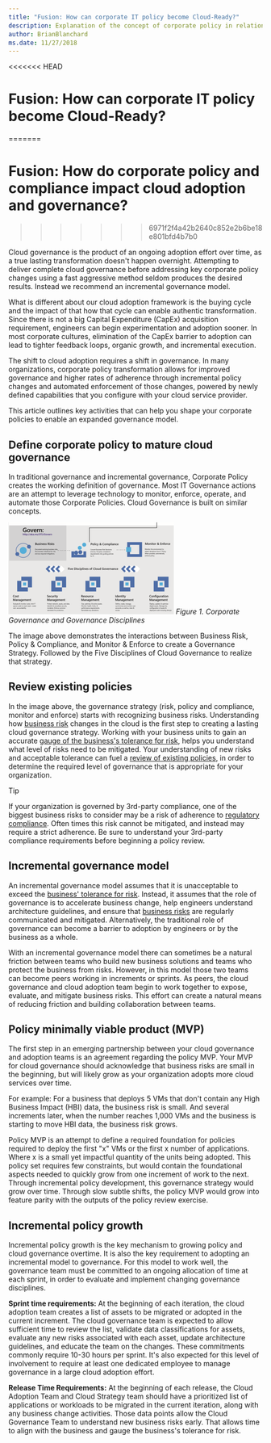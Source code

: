 ```yaml
---
title: "Fusion: How can corporate IT policy become Cloud-Ready?"
description: Explanation of the concept of corporate policy in relation to cloud governance
author: BrianBlanchard
ms.date: 11/27/2018
---
```


<<<<<<< HEAD
# Fusion: How can corporate IT policy become Cloud-Ready?
=======
# Fusion: How do corporate policy and compliance impact cloud adoption and governance?
>>>>>>> 6971f2f4a42b2640c852e2b6be18e801bfd4b7b0

Cloud governance is the product of an ongoing adoption effort over time, as a true lasting transformation doesn't happen overnight. Attempting to deliver complete cloud governance before addressing key corporate policy changes using a fast aggressive method seldom produces the desired results. Instead we recommend an incremental governance model. 

What is different about our cloud adoption framework is the buying cycle and the impact of that how that cycle can enable authentic transformation. Since there is not a big Capital Expenditure (CapEx) acquisition requirement, engineers can begin experimentation and adoption sooner. In most corporate cultures, elimination of the CapEx barrier to adoption can lead to tighter feedback loops, organic growth, and incremental execution.

The shift to cloud adoption requires a shift in governance. In many organizations, corporate policy transformation allows for improved governance and higher rates of adherence through incremental policy changes and automated enforcement of those changes, powered by newly defined capabilities that you configure with your cloud service provider. 

This article outlines key activities that can help you shape your corporate policies to enable an expanded governance model.

## Define corporate policy to mature cloud governance

In traditional governance and incremental governance, Corporate Policy creates the working definition of governance. Most IT Governance actions are an attempt to leverage technology to monitor, enforce, operate, and automate those Corporate Policies. Cloud Governance is built on similar concepts.

![Corporate Governance and Governance Disciplines](../../_images/operational-transformation-govern.png)
*Figure 1. Corporate Governance and Governance Disciplines*

The image above demonstrates the interactions between Business Risk, Policy & Compliance, and Monitor & Enforce to create a Governance Strategy. Followed by the Five Disciplines of Cloud Governance to realize that strategy.

## Review existing policies

In the image above, the governance strategy (risk, policy and compliance, monitor and enforce) starts with recognizing business risks. Understanding how [business risk](understanding-business-risk.md) changes in the cloud is the first step to creating a lasting cloud governance strategy. Working with your business units to gain an accurate [gauge of the business's tolerance for risk](../../business-strategy/risk-tolerance.md), helps you understand what level of risks need to be mitigated. Your understanding of new risks and acceptable tolerance can fuel a [review of existing policies](what-is-a-cloud-policy-review.md), in order to determine the required level of governance that is appropriate for your organization.

> [!TIP]
> If your organization is governed by 3rd-party compliance, one of the biggest business risks to consider may be a risk of adherence to [regulatory compliance](what-is-regulatory-compliance.md). Often times this risk cannot be mitigated, and instead may require a strict adherence. Be sure to understand your 3rd-party compliance requirements before beginning a policy review.

## Incremental governance model

An incremental governance model assumes that it is unacceptable to exceed the [business' tolerance for risk](../../business-strategy/risk-tolerance.md). Instead, it assumes that the role of governance is to accelerate business change, help engineers understand architecture guidelines, and ensure that [business risks](understanding-business-risk.md) are regularly communicated and mitigated. Alternatively, the traditional role of governance can become a barrier to adoption by engineers or by the business as a whole.

With an incremental governance model there can sometimes be a natural friction between teams who build new business solutions and teams who protect the business from risks. However, in this model those two teams can become peers working in increments or sprints. As peers, the cloud governance and cloud adoption team begin to work together to expose, evaluate, and mitigate business risks. This effort can create a natural means of reducing friction and building collaboration between teams.

## Policy minimally viable product (MVP)

The first step in an emerging partnership between your cloud governance and adoption teams is an agreement regarding the policy MVP. Your MVP for cloud governance should acknowledge that business risks are small in the beginning, but will likely grow as your organization adopts more cloud services over time.

For example: For a business that deploys 5 VMs that don't contain any High Business Impact (HBI) data, the business risk is small. And several increments later, when the number reaches 1,000 VMs and the business is starting to move HBI data, the business risk grows.

Policy MVP is an attempt to define a required foundation for policies required to deploy the first "x" VMs or the first x number of applications. Where x is a small yet impactful quantity of the units being adopted. This policy set requires few constraints, but would contain the foundational aspects needed to quickly grow from one increment of work to the next. Through incremental policy development, this governance strategy would grow over time. Through slow subtle shifts, the policy MVP would grow into feature parity with the outputs of the policy review exercise.

## Incremental policy growth

Incremental policy growth is the key mechanism to growing policy and cloud governance overtime. It is also the key requirement to adopting an incremental model to governance. For this model to work well, the governance team must be committed to an ongoing allocation of time at each sprint, in order to evaluate and implement changing governance disciplines.

**Sprint time requirements:** At the beginning of each iteration, the cloud adoption team creates a list of assets to be migrated or adopted in the current increment. The cloud governance team is expected to allow sufficient time to review the list, validate data classifications for assets, evaluate any new risks associated with each asset, update architecture guidelines, and educate the team on the changes. These commitments commonly require 10-30 hours per sprint. It's also expected for this level of involvement to require at least one dedicated employee to manage governance in a large cloud adoption effort.

**Release Time Requirements:** At the beginning of each release, the Cloud Adoption Team and Cloud Strategy team should have a prioritized list of applications or workloads to be migrated in the current iteration, along with any business change activities. Those data points allow the Cloud Governance Team to understand new business risks early. That allows time to align with the business and gauge the business's tolerance for risk.
